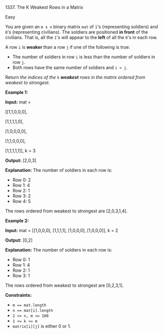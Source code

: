 1337\. The K Weakest Rows in a Matrix

Easy

You are given an `m x n` binary matrix `mat` of `1`'s (representing soldiers) and `0`'s (representing civilians). The soldiers are positioned **in front** of the civilians. That is, all the `1`'s will appear to the **left** of all the `0`'s in each row.

A row `i` is **weaker** than a row `j` if one of the following is true:

*   The number of soldiers in row `i` is less than the number of soldiers in row `j`.
*   Both rows have the same number of soldiers and `i < j`.

Return _the indices of the_ `k` _**weakest** rows in the matrix ordered from weakest to strongest_.

**Example 1:**

**Input:** mat = 

[[1,1,0,0,0], 

[1,1,1,1,0], 

[1,0,0,0,0], 

[1,1,0,0,0], 

[1,1,1,1,1]], k = 3

**Output:** [2,0,3]

**Explanation:** The number of soldiers in each row is: 
- Row 0: 2 
- Row 1: 4 
- Row 2: 1 
- Row 3: 2 
- Row 4: 5 
  
The rows ordered from weakest to strongest are [2,0,3,1,4].

**Example 2:**

**Input:** mat = [[1,0,0,0], [1,1,1,1], [1,0,0,0], [1,0,0,0]], k = 2

**Output:** [0,2]

**Explanation:** The number of soldiers in each row is: 
- Row 0: 1 
- Row 1: 4 
- Row 2: 1 
- Row 3: 1 
  
The rows ordered from weakest to strongest are [0,2,3,1].

**Constraints:**

*   `m == mat.length`
*   `n == mat[i].length`
*   `2 <= n, m <= 100`
*   `1 <= k <= m`
*   `matrix[i][j]` is either 0 or 1.
